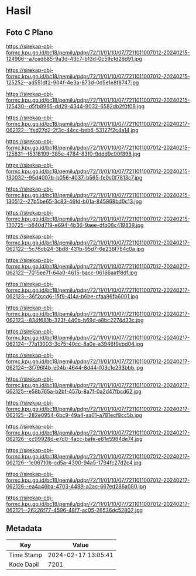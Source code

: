 # Hasil

## Foto C Plano

https://sirekap-obj-formc.kpu.go.id/bc18/pemilu/pdpr/72/11/01/10/07/7211011007012-20240215-124906--a7ced685-9a3d-43c7-b13d-0c59cfd26d91.jpg

https://sirekap-obj-formc.kpu.go.id/bc18/pemilu/pdpr/72/11/01/10/07/7211011007012-20240215-125252--ad551df2-904f-4e3a-873d-0d5e1e8f8747.jpg

https://sirekap-obj-formc.kpu.go.id/bc18/pemilu/pdpr/72/11/01/10/07/7211011007012-20240215-125430--d5fb8965-dd29-4344-9032-6582db2f0f08.jpg

https://sirekap-obj-formc.kpu.go.id/bc18/pemilu/pdpr/72/11/01/10/07/7211011007012-20240217-062122--1fed27d2-2f3c-44cc-beb6-53127f2c4a14.jpg

https://sirekap-obj-formc.kpu.go.id/bc18/pemilu/pdpr/72/11/01/10/07/7211011007012-20240215-125831--f5318199-385e-4784-83f0-9ddd9c90f898.jpg

https://sirekap-obj-formc.kpu.go.id/bc18/pemilu/pdpr/72/11/01/10/07/7211011007012-20240215-130032--95d4007b-b056-4037-b565-fe0c0f7813c7.jpg

https://sirekap-obj-formc.kpu.go.id/bc18/pemilu/pdpr/72/11/01/10/07/7211011007012-20240215-130512--27b5be65-3c83-46fd-b01a-845868bd0c13.jpg

https://sirekap-obj-formc.kpu.go.id/bc18/pemilu/pdpr/72/11/01/10/07/7211011007012-20240215-130725--b840d719-e694-4b36-9aee-dfb08c419839.jpg

https://sirekap-obj-formc.kpu.go.id/bc18/pemilu/pdpr/72/11/01/10/07/7211011007012-20240217-062122--5c76db24-3bd8-431b-95d7-6e236f784c0a.jpg

https://sirekap-obj-formc.kpu.go.id/bc18/pemilu/pdpr/72/11/01/10/07/7211011007012-20240217-062122--7015ee7f-64a0-4615-bacc-06166aaff8df.jpg

https://sirekap-obj-formc.kpu.go.id/bc18/pemilu/pdpr/72/11/01/10/07/7211011007012-20240217-062123--36f2ccd6-15f9-414a-b6be-cfaa96fb6001.jpg

https://sirekap-obj-formc.kpu.go.id/bc18/pemilu/pdpr/72/11/01/10/07/7211011007012-20240217-062123--834f681b-323f-440b-b69d-a8bc2274d33c.jpg

https://sirekap-obj-formc.kpu.go.id/bc18/pemilu/pdpr/72/11/01/10/07/7211011007012-20240217-062124--77a13003-3c75-40cc-8a0e-a3946f9ebd04.jpg

https://sirekap-obj-formc.kpu.go.id/bc18/pemilu/pdpr/72/11/01/10/07/7211011007012-20240217-062124--3f796f4b-e04b-4644-8d44-f03c1e233bbb.jpg

https://sirekap-obj-formc.kpu.go.id/bc18/pemilu/pdpr/72/11/01/10/07/7211011007012-20240217-062125--e58b765a-b2bf-457b-8a7f-0a2d47fbcd62.jpg

https://sirekap-obj-formc.kpu.go.id/bc18/pemilu/pdpr/72/11/01/10/07/7211011007012-20240217-062125--282e0954-6bc9-49a4-aa01-a781ecf8cc5b.jpg

https://sirekap-obj-formc.kpu.go.id/bc18/pemilu/pdpr/72/11/01/10/07/7211011007012-20240217-062126--cc99928d-e7d0-4acc-bafe-e61e5984de74.jpg

https://sirekap-obj-formc.kpu.go.id/bc18/pemilu/pdpr/72/11/01/10/07/7211011007012-20240217-062126--1e06710b-cd5a-4300-94a5-1794fc27d2c4.jpg

https://sirekap-obj-formc.kpu.go.id/bc18/pemilu/pdpr/72/11/01/10/07/7211011007012-20240217-062126--ea4a46ba-4703-4489-a2ac-667ed286a080.jpg

https://sirekap-obj-formc.kpu.go.id/bc18/pemilu/pdpr/72/11/01/10/07/7211011007012-20240217-062121--26226f77-4596-48f7-ac05-26536dc52802.jpg


## Metadata

| Key        | Value               |
| ---------- | ------------------- |
| Time Stamp | 2024-02-17 13:05:41 |
| Kode Dapil | 7201                |



